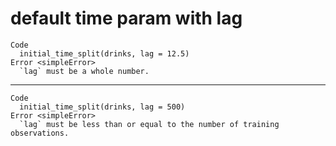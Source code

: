 # default time param with lag

    Code
      initial_time_split(drinks, lag = 12.5)
    Error <simpleError>
      `lag` must be a whole number.

---

    Code
      initial_time_split(drinks, lag = 500)
    Error <simpleError>
      `lag` must be less than or equal to the number of training observations.

